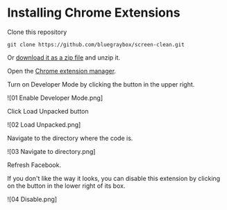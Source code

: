 # Installing Chrome Extensions

Clone this repository
```
git clone https://github.com/bluegraybox/screen-clean.git
```

Or [download it as a zip file](https://github.com/bluegraybox/screen-clean/archive/master.zip) and unzip it.

Open the [Chrome extension manager](chrome://extensions/).

Turn on Developer Mode by clicking the button in the upper right.

![01 Enable Developer Mode.png]

Click Load Unpacked button

![02 Load Unpacked.png]

Navigate to the directory where the code is.

![03 Navigate to directory.png]

Refresh Facebook.

If you don't like the way it looks, you can disable this extension by clicking on the button in the lower right of its box.

![04 Disable.png]
